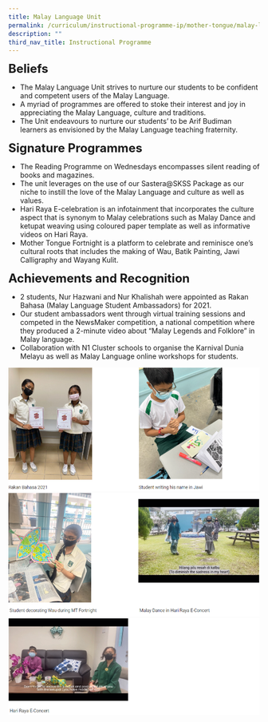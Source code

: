 ```yaml
---
title: Malay Language Unit
permalink: /curriculum/instructional-programme-ip/mother-tongue/malay-language-unit/
description: ""
third_nav_title: Instructional Programme
---
```


**<font size=5>Beliefs</font>**

*   The Malay Language Unit strives to nurture our students to be confident and competent users of the Malay Language.
*   A myriad of programmes are offered to stoke their interest and joy in appreciating the Malay Language, culture and traditions.
*   The Unit endeavours to nurture our students’ to be Arif Budiman learners as envisioned by the Malay Language teaching fraternity.  <br>

**<font size=5>Signature Programmes</font>**

*   The Reading Programme on Wednesdays encompasses silent reading of books and magazines. 
*   The unit leverages on the use of our Sastera@SKSS Package as our niche to instill the love of the Malay Language and culture as well as values.
*   Hari Raya E-celebration is an infotainment that incorporates the culture aspect that is synonym to Malay celebrations such as Malay Dance and ketupat weaving using coloured paper template as well as informative videos on Hari Raya.
*   Mother Tongue Fortnight is a platform to celebrate and reminisce one’s cultural roots that includes the making of Wau, Batik Painting, Jawi Calligraphy and Wayang Kulit. <br>

**<font size=5>Achievements and Recognition</font>**

*   2 students, Nur Hazwani and Nur Khalishah were appointed as Rakan Bahasa (Malay Language Student Ambassadors) for 2021.
*   Our student ambassadors went through virtual training sessions and competed in the NewsMaker competition, a national competition where they produced a 2-minute video about “Malay Legends and Folklore” in Malay language.
*   Collaboration with N1 Cluster schools to organise the Karnival Dunia Melayu as well as Malay Language online workshops for students.

![](/images/Curriculum/Malay%20Language%201.png)![](/images/Curriculum/Malay%20Language%202.png)![](/images/Curriculum/Malay%20Language%203.png)